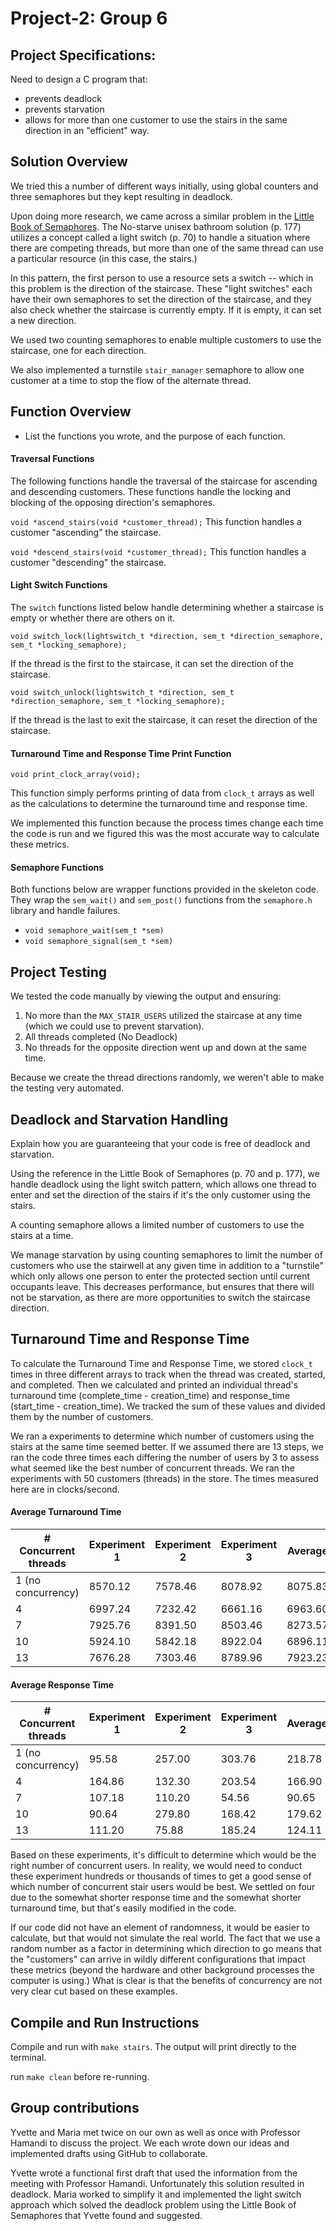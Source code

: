 # Project-2: Group 6

## Project Specifications:
Need to design a C program that:

- prevents deadlock
- prevents starvation
- allows for more than one customer to use the stairs in the same direction in an "efficient" way.

## Solution Overview
We tried this a number of different ways initially, using global counters and three semaphores but they kept resulting in deadlock.

Upon doing more research, we came across a similar problem in the [Little Book of Semaphores](https://greenteapress.com/semaphores/LittleBookOfSemaphores.pdf). The No-starve unisex bathroom solution (p. 177) utilizes a concept called a light switch (p. 70) to handle a situation where there are competing threads, but more than one of the same thread can use a particular resource (in this case, the stairs.)

In this pattern, the first person to use a resource sets a switch -- which in this problem is the direction of the staircase. These "light switches" each have their own semaphores to set the direction of the staircase, and they also check whether the staircase is currently empty. If it is empty, it can set a new
direction.

We used two counting semaphores to enable multiple customers to use the staircase, one for each direction. 

We also implemented a turnstile `stair_manager` semaphore to allow one customer at a time to stop the flow of the alternate thread.

## Function Overview
- List the functions you wrote, and the purpose of each function.

#### Traversal Functions
The following functions handle the traversal of the staircase for ascending
and descending customers. These functions handle the locking and blocking of 
the opposing direction's semaphores.

`void *ascend_stairs(void *customer_thread);`
This function handles a customer "ascending" the staircase.

`void *descend_stairs(void *customer_thread);`
This function handles a customer "descending" the staircase. 

#### Light Switch Functions
The `switch` functions listed below handle determining whether a staircase is empty or whether there are others on it.

`void switch_lock(lightswitch_t *direction, sem_t *direction_semaphore, sem_t *locking_semaphore);`

If the thread is the first to the staircase, it can set the direction of the staircase.

`void switch_unlock(lightswitch_t *direction, sem_t *direction_semaphore, sem_t *locking_semaphore);`

If the thread is the last to exit the staircase, it can reset the direction of the staircase.

#### Turnaround Time and Response Time Print Function
`void print_clock_array(void);`

This function simply performs printing of data from `clock_t` arrays as well as the calculations to determine the turnaround time and response time. 

We implemented this function because the process times change each time the code
is run and we figured this was the most accurate way to calculate these metrics.

#### Semaphore Functions
Both functions below are wrapper functions provided in the skeleton code. They 
wrap the `sem_wait()` and `sem_post()` functions from the `semaphore.h` library and handle failures.
- `void semaphore_wait(sem_t *sem)`
- `void semaphore_signal(sem_t *sem)`

## Project Testing
We tested the code manually by viewing the output and ensuring:
1) No more than the `MAX_STAIR_USERS` utilized the staircase at any time (which we could use to prevent starvation).
2) All threads completed (No Deadlock)
3) No threads for the opposite direction went up and down at the same time.

Because we create the thread directions randomly, we weren't able to make the testing very automated.

## Deadlock and Starvation Handling
Explain how you are guaranteeing that your code is free of deadlock and starvation.

Using the reference in the Little Book of Semaphores (p. 70 and p. 177), 
we handle deadlock using the light switch pattern, which allows one thread to enter and set the direction of the stairs if it's the only customer using the stairs. 

A counting semaphore allows a limited number of customers to use the stairs at a time. 

We manage starvation by using counting semaphores to limit the number of 
customers who use the stairwell at any given time in addition to a "turnstile" which only allows one person to enter the protected section until current occupants leave. This decreases performance, but ensures that there will not be starvation, as there are more opportunities to switch the staircase direction.

## Turnaround Time and Response Time
To calculate the Turnaround Time and Response Time, we stored `clock_t` times in three different arrays to track when the thread was created, started, and completed. Then we calculated and printed an individual thread's turnaround time (complete_time - creation_time) and response_time (start_time - creation_time). We tracked the sum of these values and divided them by the number of customers.

We ran a experiments to determine which number of customers using the stairs at the same time seemed better. If we assumed there are 13 steps, we ran the code three times each differing the number of users by 3 to assess what seemed like the best number of concurrent threads. We ran the experiments with 50 customers (threads) in the store. The times measured here are in clocks/second.

#### Average Turnaround Time

| # Concurrent threads | Experiment 1 | Experiment 2 | Experiment 3 | Average |
| -------------------- | ------------ | ------------ | ------------ | ------- |
| 1  (no concurrency)  | 8570.12      | 7578.46      | 8078.92      | 8075.83 |
| 4                    | 6997.24      | 7232.42      | 6661.16      | 6963.60 |
| 7                    | 7925.76      | 8391.50      | 8503.46      | 8273.57 |
| 10                   | 5924.10      | 5842.18      | 8922.04      | 6896.11 |
| 13                   | 7676.28      | 7303.46      | 8789.96      | 7923.23 |

#### Average Response Time

| # Concurrent threads | Experiment 1 | Experiment 2 | Experiment 3 | Average |
| -------------------- | ------------ | ------------ | ------------ | ------- |
| 1  (no concurrency)  | 95.58        | 257.00       | 303.76       | 218.78  |
| 4                    | 164.86       | 132.30       | 203.54       | 166.90  |
| 7                    | 107.18       | 110.20       | 54.56        | 90.65   |
| 10                   | 90.64        | 279.80       | 168.42       | 179.62  |
| 13                   | 111.20       | 75.88        | 185.24       | 124.11  |


Based on these experiments, it's difficult to determine which would be the right number of concurrent users. In reality, we would need to conduct these experiment hundreds or thousands of times to get a good sense of which number
of concurrent stair users would be best. We settled on four due to the somewhat shorter response time and the somewhat shorter turnaround time, but that's easily modified in the code. 

If our code did not have an element of randomness, it would be easier to calculate, but that would not simulate the real world. The fact that we use a random number as a factor in determining which direction to go means that the "customers" can arrive in wildly different configurations that impact these metrics (beyond the hardware and other background processes the computer is using.) What is clear is that the benefits of concurrency are not very clear cut based on these examples.


## Compile and Run Instructions

Compile and run with `make stairs`. The output will print directly to the terminal.

run `make clean` before re-running.

## Group contributions
Yvette and Maria met twice on our own as well as once with Professor Hamandi to discuss the project. We each wrote down our ideas and implemented drafts using GitHub to collaborate.

Yvette wrote a functional first draft that used the information from the meeting with Professor Hamandi. Unfortunately this solution resulted in deadlock. Maria worked to simplify it and implemented the light switch approach which solved the deadlock problem using the Little Book of Semaphores that Yvette found and suggested.

